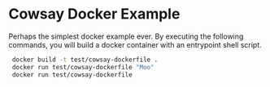 # Cowsay Docker Example
Perhaps the simplest docker example ever.  By executing the following 
commands, you will build a docker container with an entrypoint shell
script.

```bash
 docker build -t test/cowsay-dockerfile .
 docker run test/cowsay-dockerfile "Moo"
 docker run test/cowsay-dockerfile
 ```